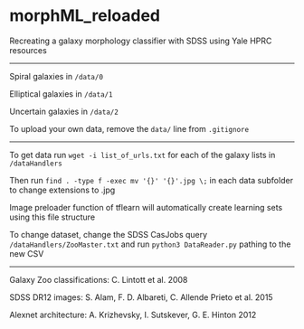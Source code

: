 # morphML_reloaded
Recreating a galaxy morphology classifier with SDSS using Yale HPRC resources

---

Spiral galaxies in `/data/0`

Elliptical galaxies in `/data/1`

Uncertain galaxies in `/data/2`

To upload your own data, remove the `data/` line from `.gitignore`

---

To get data run `wget -i list_of_urls.txt` for each of the galaxy lists in `/dataHandlers`

Then run `find . -type f -exec mv '{}' '{}'.jpg \;` in each data subfolder to change extensions to .jpg

Image preloader function of tflearn will automatically create learning sets using this file structure

To change dataset, change the SDSS CasJobs query `/dataHandlers/ZooMaster.txt` and run `python3 DataReader.py` pathing to the new CSV

---

Galaxy Zoo classifications: C. Lintott et al. 2008

SDSS DR12 images: S. Alam, F. D. Albareti, C. Allende Prieto et al. 2015

Alexnet architecture: A. Krizhevsky, I. Sutskever, G. E. Hinton 2012
